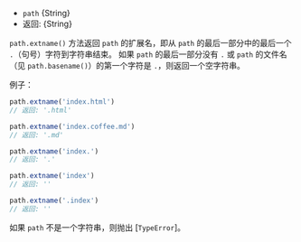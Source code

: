<!-- YAML
added: v0.1.25
-->

* `path` {String}
* 返回: {String}

`path.extname()` 方法返回 `path` 的扩展名，即从 `path` 的最后一部分中的最后一个 `.`（句号）字符到字符串结束。
如果 `path` 的最后一部分没有 `.` 或 `path` 的文件名（见 `path.basename()`）的第一个字符是 `.`，则返回一个空字符串。

例子：

```js
path.extname('index.html')
// 返回: '.html'

path.extname('index.coffee.md')
// 返回: '.md'

path.extname('index.')
// 返回: '.'

path.extname('index')
// 返回: ''

path.extname('.index')
// 返回: ''
```

如果 `path` 不是一个字符串，则抛出 [`TypeError`]。

